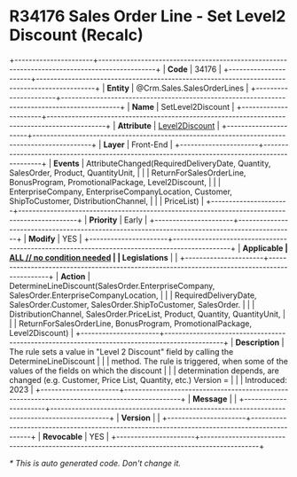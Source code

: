 ﻿---
erp.type: front-end-business-rule
erp.entity: Crm.Sales.SalesOrderLines
---

# R34176 Sales Order Line - Set Level2 Discount (Recalc)
+----------------------+----------------------------------------------------------------------------------------------+
| **Code**             | 34176                                                                                        |
+----------------------+----------------------------------------------------------------------------------------------+
| **Entity**           | @Crm.Sales.SalesOrderLines                                                                   |
+----------------------+----------------------------------------------------------------------------------------------+
| **Name**             | SetLevel2Discount                                                                            |
+----------------------+----------------------------------------------------------------------------------------------+
| **Attribute**        | [Level2Discount](../entities/Crm.Sales.SalesOrderLines.md#level2discount)                    |
+----------------------+----------------------------------------------------------------------------------------------+
| **Layer**            | Front-End                                                                                    |
+----------------------+----------------------------------------------------------------------------------------------+
| **Events**           | AttributeChanged(RequiredDeliveryDate, Quantity, SalesOrder, Product, QuantityUnit,          |
|                      | ReturnForSalesOrderLine, BonusProgram, PromotionalPackage, Level2Discount,                   |
|                      | EnterpriseCompany, EnterpriseCompanyLocation, Customer, ShipToCustomer, DistributionChannel, |
|                      |  PriceList)                                                                                  |
+----------------------+----------------------------------------------------------------------------------------------+
| **Priority**         | Early                                                                                        |
+----------------------+----------------------------------------------------------------------------------------------+
| **Modify**           | YES                                                                                          |
+----------------------+----------------------------------------------------------------------------------------------+
| **Applicable         | [ALL // no condition needed](xref:applicable-legislations)                                   |
| Legislations**       |                                                                                              |
+----------------------+----------------------------------------------------------------------------------------------+
| **Action**           | DetermineLineDiscount(SalesOrder.EnterpriseCompany, SalesOrder.EnterpriseCompanyLocation,    |
|                      | RequiredDeliveryDate, SalesOrder.Customer, SalesOrder.ShipToCustomer, SalesOrder.            |
|                      | DistributionChannel, SalesOrder.PriceList, Product, Quantity, QuantityUnit,                  |
|                      | ReturnForSalesOrderLine, BonusProgram, PromotionalPackage, Level2Discount)                   |
+----------------------+----------------------------------------------------------------------------------------------+
| **Description**      | The rule sets a value in "Level 2 Discount" field by calling the DetermineLineDiscount       |
|                      | method. The rule is triggered, when some of the values of the fields on which the discount   |
|                      | determination depends, are changed (e.g. Customer, Price List, Quantity, etc.)    Version =  |
|                      | Introduced: 2023                                                                             |
+----------------------+----------------------------------------------------------------------------------------------+
| **Message**          |                                                                                              |
+----------------------+----------------------------------------------------------------------------------------------+
| **Version**          |                                                                                              |
+----------------------+----------------------------------------------------------------------------------------------+
| **Revocable**        | YES                                                                                          |
+----------------------+----------------------------------------------------------------------------------------------+

*\* This is auto generated code. Don't change it.*
